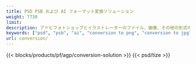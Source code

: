 ```yaml
---
title: PSD PSB および AI フォーマット変換ソリューション
weight: 7730
limit: 
description: アドビフォトショップとイラストレーターのファイル、画像、その他の形式の変換
keywords: ["psd", "psb", "ai", "conversion to png", "conversion to jpg", "conversion to pdf", "convert to gif", "convert to bmp", "convert to tiff"]
url: conversion/
---
```


{{< blocks/products/pf/agp/conversion-solution >}} 
{{< psd/tize >}}
